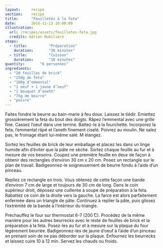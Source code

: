 ```yaml
---
layout: 	recipe
section:	recipe
title:  	"Feuilletés à la feta"
date:  		2016-11-13 10:00:00
illustration: 
  url: /recipes/assets/feuilletes-feta.jpg
  credits: Adrien Humilière
steps:
  - title: 			"Préparation"
    duration: 		"30 minutes"
  - title: 			"Cuisson"
    duration: 		"10 minutes"
quantity: 		"6 personnes"
ingredients:
  - "20 feuilles de brick"
  - "250g de feta"
  - "100g d’emmental"
  - "1 oeuf + 1 jaune d’oeuf"
  - "1 bouquet d’aneth"
  - "75g de beurre"
  - "poivre"
---
```


Faites fondre le beurre au bain-marie à feu doux. Laissez le tiédir. Emiettez grossièrement la feta du bout des doigts. Râpez l’emmental avec une grille fine. Cassez l’oeuf dans une terrine. Battez-le à la fourchette. Incorporez la feta, l’emmental râpé et l’aneth finement ciselé. Poivrez au moulin. Ne salez pas, le fromage étant lui-même salé. M ́elangez.

Sortez les feuilles de brick de leur emballage et placez les dans un linge humide afin d’éviter que la pâte ne sèche. Sortez chaque feuille au fur et à mesure de vos besoins. Coupez une première feuille en deux de façon à obtenir des rectangles d’environ 30 cm x 20 cm. Posez un rectangle sur le plan de travail. Badigeonnez-le soigneusement de beurre fondu à l’aide d’un pinceau.

Repliez ce rectangle en trois. Vous obtenez de cette façon une bande d’environ 7 cm de large et toujours de 30 cm de long. Dans le coin supérieur droit, déposez une cuillerée à soupe de préparation à la feta. Rabattez ce coin de la droite vers la gauche. La farce est alors parfaitement enfermée dans un triangle de pâte. Continuez à replier la pâte, puis glissez l’extrémité de la bande à l’intérieur du triangle.

Préchauffez le four sur thermostat 6-7 (200 ̊C). Procédez de la même manière pour les autres beurrecks avec le reste de feuilles de brick et la préparation à la feta. Posez-les au fur et à mesure sur la plaque du four légèrement beurrée. Badigeonnez-les de jaune d’oeuf à l’aide d’un pinceau en prenant soin de ne pas déborder sur la plaque. Enfournez les beurrecks et laissez cuire 10 à 12 min. Servez les chauds ou froids.